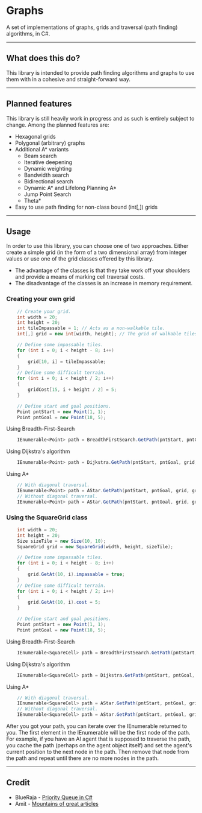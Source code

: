 # Graphs
A set of implementations of graphs, grids and traversal (path finding) algorithms, in C#. 

---------------------------------------
## What does this do?
This library is intended to provide path finding algorithms and graphs to use them with in a cohesive and straight-forward way. 

---------------------------------------
## Planned features
This library is still heavily work in progress and as such is entirely subject to change. Among the planned features are: 
* Hexagonal grids
* Polygonal (arbitrary) graphs
* Additional A* variants
    * Beam search
    * Iterative deepening
    * Dynamic weighting
    * Bandwidth search
    * Bidirectional search
    * Dynamic A* and Lifelong Planning A*
    * Jump Point Search
    * Theta*
* Easy to use path finding for non-class bound (int[,]) grids

---------------------------------------
## Usage
In order to use this library, you can choose one of two approaches. Either create a simple grid (in the form of a two dimensional array) from integer values or use one of the grid classes offered by this library. 
* The advantage of the classes is that they take work off your shoulders and provide a means of marking cell traversal costs. 
* The disadvantage of the classes is an increase in memory requirement. 

### Creating your own grid
```C#
    // Create your grid. 
    int width = 20;
    int height = 20;
    int tileImpassable = 1; // Acts as a non-walkable tile. 
    int[,] grid = new int[width, height]; // The grid of walkable tiles. 

    // Define some impassable tiles. 
    for (int i = 0; i < height - 8; i++)
    {
        grid[10, i] = tileImpassable;
    }
    // Define some difficult terrain. 
    for (int i = 0; i < height / 2; i++)
    {
        gridCost[15, i + height / 2] = 5;
    }

    // Define start and goal positions. 
    Point pntStart = new Point(1, 1);
    Point pntGoal = new Point(18, 5);
```

Using Breadth-First-Search
```C#
    IEnumerable<Point> path = BreadthFirstSearch.GetPath(pntStart, pntGoal, grid, tileImpassable);
```

Using Dijkstra's algorithm
```C#
    IEnumerable<Point> path = Dijkstra.GetPath(pntStart, pntGoal, grid, gridCost, tileImpassable);
```

Using A*
```C#
    // With diagonal traversal. 
    IEnumerable<Point> path = AStar.GetPath(pntStart, pntGoal, grid, gridCost, tileImpassable);
    // Without diagonal traversal. 
    IEnumerable<Point> path = AStar.GetPath(pntStart, pntGoal, grid, gridCost, tileImpassable, -1.0F);
```

### Using the SquareGrid class
```C#
    int width = 20;
    int height = 20;
    Size sizeTile = new Size(10, 10);
    SquareGrid grid = new SquareGrid(width, height, sizeTile);

    // Define some impassable tiles. 
    for (int i = 0; i < height - 8; i++)
    {
        grid.GetAt(10, i).impassable = true;
    }
    // Define some difficult terrain. 
    for (int i = 0; i < height / 2; i++)
    {
        grid.GetAt(10, i).cost = 5;
    }

    // Define start and goal positions. 
    Point pntStart = new Point(1, 1);
    Point pntGoal = new Point(18, 5);
```

Using Breadth-First-Search
```C#
    IEnumerable<SquareCell> path = BreadthFirstSearch.GetPath(pntStart, pntGoal, grid);
```

Using Dijkstra's algorithm
```C#
    IEnumerable<SquareCell> path = Dijkstra.GetPath(pntStart, pntGoal, grid);
```

Using A*
```C#
    // With diagonal traversal. 
    IEnumerable<SquareCell> path = AStar.GetPath(pntStart, pntGoal, grid);
    // Without diagonal traversal. 
    IEnumerable<SquareCell> path = AStar.GetPath(pntStart, pntGoal, grid, -1.0F);
```

After you got your path, you can iterate over the IEnumerable returned to you. The first element in the IEnumerable will be the first node of the path. 
For example, if you have an AI agent that is supposed to traverse the path, you cache the path (perhaps on the agent object itself) and set the agent's current position to the next node in the path. Then remove that node from the path and repeat until there are no more nodes in the path. 

---------------------------------------
## Credit
* BlueRaja - [Priority Queue in C#](https://github.com/BlueRaja/High-Speed-Priority-Queue-for-C-Sharp "CSharp Priority Queue")
* Amit - [Mountains of great articles](http://theory.stanford.edu/~amitp/GameProgramming/ "Pathfinding Articles")